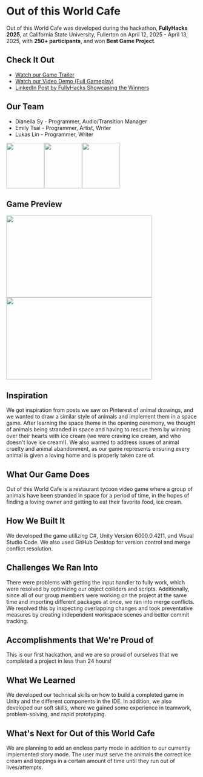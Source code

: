 # Out of this World Cafe

Out of this World Cafe was developed during the hackathon, **FullyHacks 2025**, at California State University, Fullerton on April 12, 2025 - April 13, 2025, with **250+ participants**, and won **Best Game Project**. 

## Check It Out
- [Watch our Game Trailer](https://www.youtube.com/watch?v=f1APMdSfkBo)
- [Watch our Video Demo (Full Gameplay)](https://youtu.be/ShiuO1t1tdo)
- [LinkedIn Post by FullyHacks Showcasing the Winners](https://www.linkedin.com/posts/fullyhacks_fullyhacks-fullyhacks2025-acm-activity-7317686445756817409-8a0P)

## Our Team
* Dianella Sy - Programmer, Audio/Transition Manager
* Emily Tsai - Programmer, Artist, Writer
* Lukas Lin - Programmer, Writer
  
<img src="https://github.com/user-attachments/assets/db30c680-4f84-4f7b-b93f-15e828ab47c9" height="120" width="100"><img src="https://github.com/user-attachments/assets/8888084b-247f-4ea5-8c2b-7b8ee9b1910a" height="120" width="100"><img src="https://github.com/user-attachments/assets/ead09ae1-ef08-4f74-950e-ed10686ae894" height="120" width="100">

## Game Preview
<img src="https://github.com/user-attachments/assets/26a5d755-427b-4ac0-bbaa-3318e886809e" height="216" width="384">
<img src="https://github.com/user-attachments/assets/e7dce7d1-2ad6-4c91-8f47-270ac50d49b0" height="216" width="384">

## Inspiration
We got inspiration from posts we saw on Pinterest of animal drawings, and we wanted to draw a similar style of animals and implement them in a space game. After learning the space theme in the opening ceremony, we thought of animals being stranded in space and having to rescue them by winning over their hearts with ice cream (we were craving ice cream, and who doesn't love ice cream!). We also wanted to address issues of animal cruelty and animal abandonment, as our game represents ensuring every animal is given a loving home and is properly taken care of.

## What Our Game Does
Out of this World Cafe is a restaurant tycoon video game where a group of animals have been stranded in space for a period of time, in the hopes of finding a loving owner and getting to eat their favorite food, ice cream. 

## How We Built It
We developed the game utilizing C#, Unity Version 6000.0.42f1, and Visual Studio Code. We also used GitHub Desktop for version control and merge conflict resolution.

## Challenges We Ran Into
There were problems with getting the input handler to fully work, which were resolved by optimizing our object colliders and scripts. Additionally, since all of our group members were working on the project at the same time and importing different packages at once, we ran into merge conflicts. We resolved this by inspecting overlapping changes and took preventative measures by creating independent workspace scenes and better commit tracking.

## Accomplishments that We're Proud of
This is our first hackathon, and we are so proud of ourselves that we completed a project in less than 24 hours!

## What We Learned
We developed our technical skills on how to build a completed game in Unity and the different components in the IDE. In addition, we also developed our soft skills, where we gained some experience in teamwork, problem-solving, and rapid prototyping.

## What's Next for Out of this World Cafe
We are planning to add an endless party mode in addition to our currently implemented story mode. The user must serve the animals the correct ice cream and toppings in a certain amount of time until they run out of lives/attempts.
